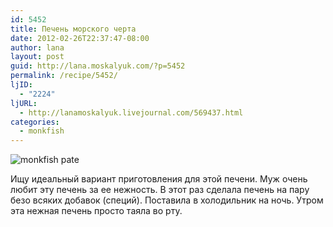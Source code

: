 ```yaml
---
id: 5452
title: Печень морского черта
date: 2012-02-26T22:37:47-08:00
author: lana
layout: post
guid: http://lana.moskalyuk.com/?p=5452
permalink: /recipe/5452/
ljID:
  - "2224"
ljURL:
  - http://lanamoskalyuk.livejournal.com/569437.html
categories:
  - monkfish
---
```

![monkfish pate](http://farm8.staticflickr.com/7045/6788042528_81e233459a_z.jpg)

Ищу идеальный вариант приготовления для этой печени. Муж очень любит эту печень за ее нежность. В этот раз сделала печень на пару безо всяких добавок (специй). Поставила в холодильник на ночь. Утром эта нежная печень просто таяла во рту.